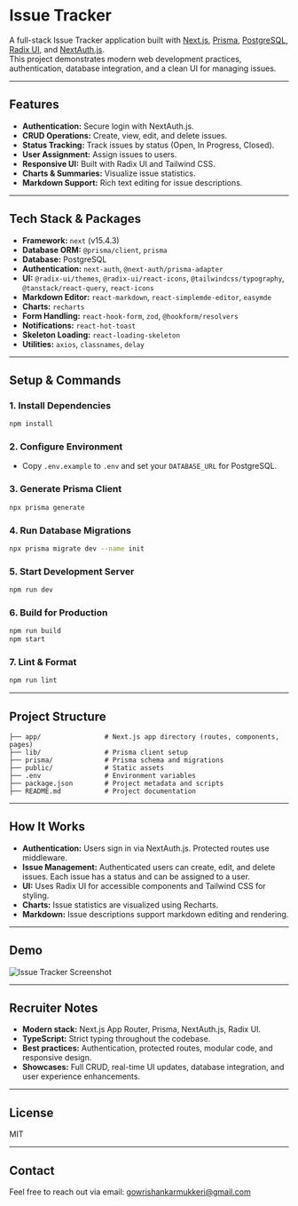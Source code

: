 # Issue Tracker

A full-stack Issue Tracker application built with [Next.js](https://nextjs.org), [Prisma](https://www.prisma.io/), [PostgreSQL](https://www.postgresql.org/), [Radix UI](https://www.radix-ui.com/themes), and [NextAuth.js](https://next-auth.js.org/).  
This project demonstrates modern web development practices, authentication, database integration, and a clean UI for managing issues.

---

## Features

- **Authentication:** Secure login with NextAuth.js.
- **CRUD Operations:** Create, view, edit, and delete issues.
- **Status Tracking:** Track issues by status (Open, In Progress, Closed).
- **User Assignment:** Assign issues to users.
- **Responsive UI:** Built with Radix UI and Tailwind CSS.
- **Charts & Summaries:** Visualize issue statistics.
- **Markdown Support:** Rich text editing for issue descriptions.

---

## Tech Stack & Packages

- **Framework:** `next` (v15.4.3)
- **Database ORM:** `@prisma/client`, `prisma`
- **Database:** PostgreSQL
- **Authentication:** `next-auth`, `@next-auth/prisma-adapter`
- **UI:** `@radix-ui/themes`, `@radix-ui/react-icons`, `@tailwindcss/typography`, `@tanstack/react-query`, `react-icons`
- **Markdown Editor:** `react-markdown`, `react-simplemde-editor`, `easymde`
- **Charts:** `recharts`
- **Form Handling:** `react-hook-form`, `zod`, `@hookform/resolvers`
- **Notifications:** `react-hot-toast`
- **Skeleton Loading:** `react-loading-skeleton`
- **Utilities:** `axios`, `classnames`, `delay`

---

## Setup & Commands

### 1. Install Dependencies

```bash
npm install
```

### 2. Configure Environment

- Copy `.env.example` to `.env` and set your `DATABASE_URL` for PostgreSQL.

### 3. Generate Prisma Client

```bash
npx prisma generate
```

### 4. Run Database Migrations

```bash
npx prisma migrate dev --name init
```

### 5. Start Development Server

```bash
npm run dev
```

### 6. Build for Production

```bash
npm run build
npm start
```

### 7. Lint & Format

```bash
npm run lint
```

---

## Project Structure

```
├── app/                # Next.js app directory (routes, components, pages)
├── lib/                # Prisma client setup
├── prisma/             # Prisma schema and migrations
├── public/             # Static assets
├── .env                # Environment variables
├── package.json        # Project metadata and scripts
├── README.md           # Project documentation
```

---

## How It Works

- **Authentication:** Users sign in via NextAuth.js. Protected routes use middleware.
- **Issue Management:** Authenticated users can create, edit, and delete issues. Each issue has a status and can be assigned to a user.
- **UI:** Uses Radix UI for accessible components and Tailwind CSS for styling.
- **Charts:** Issue statistics are visualized using Recharts.
- **Markdown:** Issue descriptions support markdown editing and rendering.

---

## Demo

![Issue Tracker Screenshot](public/demo-screenshot.png)

---

## Recruiter Notes

- **Modern stack:** Next.js App Router, Prisma, NextAuth.js, Radix UI.
- **TypeScript:** Strict typing throughout the codebase.
- **Best practices:** Authentication, protected routes, modular code, and responsive design.
- **Showcases:** Full CRUD, real-time UI updates, database integration, and user experience enhancements.

---

## License

MIT

---

## Contact

Feel free to reach out via email: [gowrishankarmukkeri@gmail.com](mailto:gowrishankarmukkeri@gmail.com)
